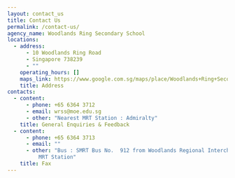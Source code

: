 ```yaml
---
layout: contact_us
title: Contact Us
permalink: /contact-us/
agency_name: Woodlands Ring Secondary School
locations:
  - address:
      - 10 Woodlands Ring Road
      - Singapore 738239
      - ""
    operating_hours: []
    maps_link: https://www.google.com.sg/maps/place/Woodlands+Ring+Secondary+School/@1.4336508,103.7963348,15.92z/data=!4m5!3m4!1s0x31da139f1d5601b1:0xb727b3f22a63f15e!8m2!3d1.436382!4d103.8007729
    title: Address
contacts:
  - content:
      - phone: +65 6364 3712
      - email: wrss@moe.edu.sg
      - other: "Nearest MRT Station : Admiralty"
    title: General Enquiries & Feedback
  - content:
      - phone: +65 6364 3713
      - email: ""
      - other: "Bus : SMRT Bus No.  912 from Woodlands Regional Interchange or Admiralty
          MRT Station"
    title: Fax
---
```

